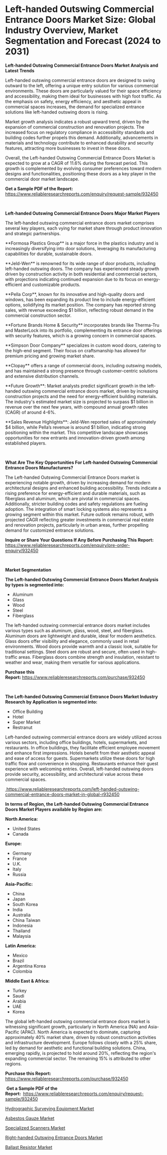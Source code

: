 <p><h1>Left-handed Outswing Commercial Entrance Doors Market Size: Global Industry Overview, Market Segmentation and Forecast (2024 to 2031)</h1></p><p><strong>Left-handed Outswing Commercial Entrance Doors Market Analysis and Latest Trends</strong></p>
<p><p>Left-handed outswing commercial entrance doors are designed to swing outward to the left, offering a unique entry solution for various commercial environments. These doors are particularly valued for their space efficiency and accessibility, making them ideal for businesses with high foot traffic. As the emphasis on safety, energy efficiency, and aesthetic appeal in commercial spaces increases, the demand for specialized entrance solutions like left-handed outswing doors is rising.</p><p>Market growth analysis indicates a robust upward trend, driven by the expansion of commercial construction and renovation projects. The increased focus on regulatory compliance in accessibility standards and building codes further propels this demand. Additionally, advancements in materials and technology contribute to enhanced durability and security features, attracting more businesses to invest in these doors.</p><p>Overall, the Left-handed Outswing Commercial Entrance Doors Market is expected to grow at a CAGR of 11.6% during the forecast period. This growth is complemented by evolving consumer preferences toward modern designs and functionalities, positioning these doors as a key player in the commercial door market landscape.</p></p>
<p><strong>Get a Sample PDF of the Report:&nbsp;</strong> <a href="https://www.reliableresearchreports.com/enquiry/request-sample/932450?utm_campaign=113&utm_medium=2&utm_source=Github&utm_content=ia&utm_term=16112024&utm_id=left-handed-outswing-commercial-entrance-doors">https://www.reliableresearchreports.com/enquiry/request-sample/932450</a></p>
<p>&nbsp;</p>
<p><strong>Left-handed Outswing Commercial Entrance Doors Major Market Players</strong></p>
<p><p>The left-handed outswing commercial entrance doors market comprises several key players, each vying for market share through product innovation and strategic partnerships.</p><p>**Formosa Plastics Group** is a major force in the plastics industry and is increasingly diversifying into door solutions, leveraging its manufacturing capabilities for durable, sustainable doors. </p><p>**Jeld-Wen** is renowned for its wide range of door products, including left-handed outswing doors. The company has experienced steady growth driven by construction activity in both residential and commercial sectors, with projections indicating continued expansion due to its focus on energy-efficient and customizable products.</p><p>**Pella Corp**, known for its innovative and high-quality doors and windows, has been expanding its product line to include energy-efficient options, solidifying its market position. The company has reported strong sales, with revenue exceeding $1 billion, reflecting robust demand in the commercial construction sector.</p><p>**Fortune Brands Home & Security** incorporates brands like Therma-Tru and MasterLock into its portfolio, complementing its entrance door offerings with security features, which is a growing concern in commercial spaces.</p><p>**Simpson Door Company** specializes in custom wood doors, catering to the high-end segment. Their focus on craftsmanship has allowed for premium pricing and growing market share.</p><p>**Clopay** offers a range of commercial doors, including outswing models, and has maintained a strong presence through customer-centric solutions and extensive distribution channels.</p><p>**Future Growth**: Market analysts predict significant growth in the left-handed outswing commercial entrance doors market, driven by increasing construction projects and the need for energy-efficient building materials. The industry's estimated market size is projected to surpass $1 billion in revenue over the next few years, with compound annual growth rates (CAGR) of around 4-6%. </p><p>**Sales Revenue Highlights**: Jeld-Wen reported sales of approximately $4 billion, while Pella’s revenue is around $1 billion, indicating strong positioning within the market. This competitive landscape showcases opportunities for new entrants and innovation-driven growth among established players.</p></p>
<p>&nbsp;</p>
<p><strong>What Are The Key Opportunities For Left-handed Outswing Commercial Entrance Doors Manufacturers?</strong></p>
<p><p>The Left-handed Outswing Commercial Entrance Doors market is experiencing notable growth, driven by increasing demand for modern architectural designs and enhanced building accessibility. Trends indicate a rising preference for energy-efficient and durable materials, such as fiberglass and aluminum, which are pivotal in commercial spaces. Additionally, stricter building codes and safety regulations are fueling adoption. The integration of smart locking systems also represents a growing segment within this market. Future outlook remains robust, with projected CAGR reflecting greater investments in commercial real estate and renovation projects, particularly in urban areas, further propelling demand for customized entrance solutions.</p></p>
<p><strong>Inquire or Share Your Questions If Any Before Purchasing This Report:</strong> <a href="https://www.reliableresearchreports.com/enquiry/pre-order-enquiry/932450?utm_campaign=113&utm_medium=2&utm_source=Github&utm_content=ia&utm_term=16112024&utm_id=left-handed-outswing-commercial-entrance-doors">https://www.reliableresearchreports.com/enquiry/pre-order-enquiry/932450</a></p>
<p>&nbsp;</p>
<p><strong>Market Segmentation</strong></p>
<p><strong>The Left-handed Outswing Commercial Entrance Doors Market Analysis by types is segmented into:</strong></p>
<p><ul><li>Aluminum</li><li>Glass</li><li>Wood</li><li>Steel</li><li>Fiberglass</li></ul></p>
<p><p>The left-handed outswing commercial entrance doors market includes various types such as aluminum, glass, wood, steel, and fiberglass. Aluminum doors are lightweight and durable, ideal for modern aesthetics. Glass doors offer visibility and elegance, commonly used in retail environments. Wood doors provide warmth and a classic look, suitable for traditional settings. Steel doors are robust and secure, often used in high-traffic areas. Fiberglass doors combine strength and insulation, resistant to weather and wear, making them versatile for various applications.</p></p>
<p><strong>Purchase this Report:&nbsp;</strong><a href="https://www.reliableresearchreports.com/purchase/932450?utm_campaign=113&utm_medium=2&utm_source=Github&utm_content=ia&utm_term=16112024&utm_id=left-handed-outswing-commercial-entrance-doors">https://www.reliableresearchreports.com/purchase/932450</a></p>
<p>&nbsp;</p>
<p><strong>The Left-handed Outswing Commercial Entrance Doors Market Industry Research by Application is segmented into:</strong></p>
<p><ul><li>Office Building</li><li>Hotel</li><li>Super Market</li><li>Restranut</li></ul></p>
<p><p>Left-handed outswing commercial entrance doors are widely utilized across various sectors, including office buildings, hotels, supermarkets, and restaurants. In office buildings, they facilitate efficient employee movement and enhance first impressions. Hotels benefit from their aesthetic appeal and ease of access for guests. Supermarkets utilize these doors for high traffic flow and convenience in shopping. Restaurants enhance their guest experience with welcoming entries. Overall, left-handed outswing doors provide security, accessibility, and architectural value across these commercial spaces.</p></p>
<p><a href="https://www.reliableresearchreports.com/left-handed-outswing-commercial-entrance-doors-market-in-global-r932450?utm_campaign=113&utm_medium=2&utm_source=Github&utm_content=ia&utm_term=16112024&utm_id=left-handed-outswing-commercial-entrance-doors">&nbsp;https://www.reliableresearchreports.com/left-handed-outswing-commercial-entrance-doors-market-in-global-r932450</a></p>
<p><strong>In terms of Region, the Left-handed Outswing Commercial Entrance Doors Market Players available by Region are:</strong></p>
<p>
    <p> <strong> North America: </strong>
        <ul>
            <li>United States</li>
            <li>Canada</li>
        </ul>
        </p> 
    <p> <strong> Europe: </strong>
        <ul>
            <li>Germany</li>
            <li>France</li>
            <li>U.K.</li>
            <li>Italy</li>
            <li>Russia</li>
        </ul>
        </p> 
    <p> <strong> Asia-Pacific: </strong>
        <ul>
            <li>China</li>
            <li>Japan</li>
            <li>South Korea</li>
            <li>India</li>
            <li>Australia</li>
            <li>China Taiwan</li>
            <li>Indonesia</li>
            <li>Thailand</li>
            <li>Malaysia</li>
        </ul>
        </p> 
    <p> <strong> Latin America: </strong>
        <ul>
            <li>Mexico</li>
            <li>Brazil</li>
            <li>Argentina Korea</li>
            <li>Colombia</li>
        </ul>
        </p> 
    <p> <strong> Middle East & Africa: </strong>
        <ul>
            <li>Turkey</li>
            <li>Saudi</li>
            <li>Arabia</li>
            <li>UAE</li>
            <li>Korea</li>
        </ul>
    </p>
    </p>
<p><p>The global left-handed outswing commercial entrance doors market is witnessing significant growth, particularly in North America (NA) and Asia-Pacific (APAC). North America is expected to dominate, capturing approximately 40% market share, driven by robust construction activities and infrastructure development. Europe follows closely with a 25% share, led by demand for aesthetic and functional building solutions. China, emerging rapidly, is projected to hold around 20%, reflecting the region's expanding commercial sector. The remaining 15% is attributed to other regions.</p></p>
<p><strong>Purchase this Report: </strong><a href="https://www.reliableresearchreports.com/purchase/932450?utm_campaign=113&utm_medium=2&utm_source=Github&utm_content=ia&utm_term=16112024&utm_id=left-handed-outswing-commercial-entrance-doors">https://www.reliableresearchreports.com/purchase/932450</a></p>
<p>&nbsp;<strong>Get a Sample PDF of the Report:&nbsp;&nbsp;</strong><a href="https://www.reliableresearchreports.com/enquiry/request-sample/932450?utm_campaign=113&utm_medium=2&utm_source=Github&utm_content=ia&utm_term=16112024&utm_id=left-handed-outswing-commercial-entrance-doors">https://www.reliableresearchreports.com/enquiry/request-sample/932450</a></p>
<p><strong></strong></p>
<p><p><a href="https://www.linkedin.com/pulse/hydrographic-surveying-equipment-market-evolution-key-trends-6x1tf?utm_campaign=113&utm_medium=2&utm_source=Github&utm_content=ia&utm_term=16112024&utm_id=left-handed-outswing-commercial-entrance-doors">Hydrographic Surveying Equipment Market</a></p><p><a href="https://issuu.com/reportprime-2/docs/asbestos-gauze-market-size-2030.ppt_eaed953899fcb6?utm_campaign=113&utm_medium=2&utm_source=Github&utm_content=ia&utm_term=16112024&utm_id=left-handed-outswing-commercial-entrance-doors">Asbestos Gauze Market</a></p><p><a href="https://github.com/BellAuer/Market-Research-Report-List-1/blob/main/specialized-scanners-market.md?utm_campaign=113&utm_medium=2&utm_source=Github&utm_content=ia&utm_term=16112024&utm_id=left-handed-outswing-commercial-entrance-doors">Specialized Scanners Market</a></p><p><a href="https://github.com/SamiaChowdhury801/Market-Research-Report-List-1/blob/main/right-handed-outswing-entrance-doors-market.md?utm_campaign=113&utm_medium=2&utm_source=Github&utm_content=ia&utm_term=16112024&utm_id=left-handed-outswing-commercial-entrance-doors">Right-handed Outswing Entrance Doors Market</a></p><p><a href="https://issuu.com/reportprime-2/docs/ballast-resistor-market-size-2030.p_0c87014703c85c?utm_campaign=113&utm_medium=2&utm_source=Github&utm_content=ia&utm_term=16112024&utm_id=left-handed-outswing-commercial-entrance-doors">Ballast Resistor Market</a></p></p>